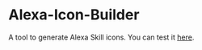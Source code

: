 # Alexa-Icon-Builder

A tool to generate Alexa Skill icons. You can test it [here](https://alexa-icon-builder.now.sh/).